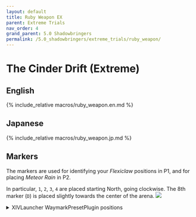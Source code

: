 ```yaml
---
layout: default
title: Ruby Weapon EX
parent: Extreme Trials
nav_order: 4
grand_parent: 5.0 Shadowbringers
permalink: /5.0_shadowbringers/extreme_trials/ruby_weapon/
---
```


# The Cinder Drift (Extreme)

## English

{% include_relative macros/ruby_weapon.en.md %}

## Japanese

{% include_relative macros/ruby_weapon.jp.md %}

## Markers

The markers are used for identifying your *Flexiclaw* positions in P1, and for
placing *Meteor Rain* in P2.

In particular, `1`, `2`, `3`, `4` are placed starting North, going clockwise.
The 8th marker (`D`) is placed slightly towards the center of the arena.
![]({{site.baseurl}}/images/5.0_shadowbringers/ruby_weapon/markers.jpg)
<details markdown=block>
<summary>XIVLauncher WaymarkPresetPlugin positions</summary>

```json
{
  "Name":"Ruby Weapon EX",
  "MapID":718,
  "A":{"X":100.0,"Y":0.0,"Z":118.5,"ID":0,"Active":true},
  "B":{"X":86.919,"Y":0.0,"Z":113.081,"ID":1,"Active":true},
  "C":{"X":81.5,"Y":0.0,"Z":100.0,"ID":2,"Active":true},
  "D":{"X":89.0,"Y":0.0,"Z":89.0,"ID":3,"Active":true},
  "One":{"X":100.0,"Y":0.0,"Z":81.0,"ID":4,"Active":true},
  "Two":{"X":113.081,"Y":0.0,"Z":86.919,"ID":5,"Active":true},
  "Three":{"X":118.5,"Y":0.0,"Z":100.0,"ID":6,"Active":true},
  "Four":{"X":113.081,"Y":0.0,"Z":113.081,"ID":7,"Active":true}
}
```
</details>

<script data-goatcounter="https://tuufless.goatcounter.com/count"
        async src="//gc.zgo.at/count.js"></script>
